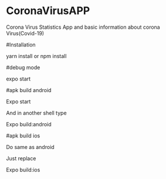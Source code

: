 # CoronaVirusAPP
Corona Virus Statistics App and basic information about corona Virus(Covid-19)

#Installation

yarn install or npm install

#debug mode

expo start

#apk build android

Expo start

And in another shell type

Expo build:android

#apk build ios

Do same as android

Just replace

Expo build:ios

